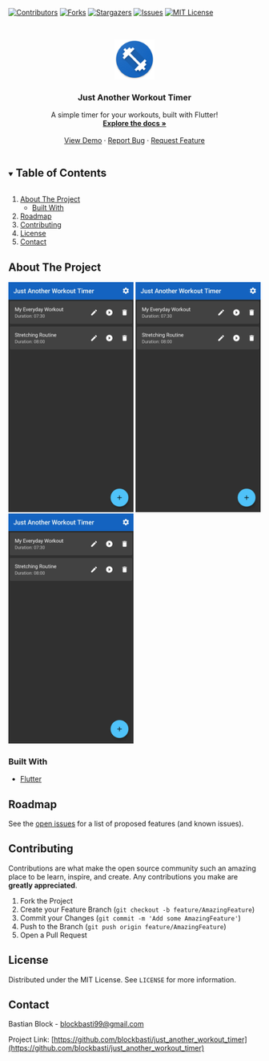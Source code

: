 <!-- PROJECT SHIELDS -->
[![Contributors][contributors-shield]][contributors-url]
[![Forks][forks-shield]][forks-url]
[![Stargazers][stars-shield]][stars-url]
[![Issues][issues-shield]][issues-url]
[![MIT License][license-shield]][license-url]



<!-- PROJECT LOGO -->
<br />
<p align="center">
  <a href="https://github.com/blockbasti/just_another_workout_timer">
    <img src="/assets/ic_launcher.png" alt="Logo" width="80" height="80">
  </a>

  <h3 align="center">Just Another Workout Timer</h3>

  <p align="center">
    A simple timer for your workouts, built with Flutter!
    <br />
    <a href="https://github.com/blockbasti/just_another_workout_timer"><strong>Explore the docs »</strong></a>
    <br />
    <br />
    <a href="https://github.com/blockbasti/just_another_workout_timer">View Demo</a>
    ·
    <a href="https://github.com/blockbasti/just_another_workout_timer/issues">Report Bug</a>
    ·
    <a href="https://github.com/blockbasti/just_another_workout_timer/issues">Request Feature</a>
  </p>
</p>



<!-- TABLE OF CONTENTS -->
<details open="open">
  <summary><h2 style="display: inline-block">Table of Contents</h2></summary>
  <ol>
    <li>
      <a href="#about-the-project">About The Project</a>
      <ul>
        <li><a href="#built-with">Built With</a></li>
      </ul>
    </li>
    <li><a href="#roadmap">Roadmap</a></li>
    <li><a href="#contributing">Contributing</a></li>
    <li><a href="#license">License</a></li>
    <li><a href="#contact">Contact</a></li>
  </ol>
</details>



<!-- ABOUT THE PROJECT -->
## About The Project

<img src="/fastlane/metadata/android/en-US/images/phoneScreenshots/1.jpg" alt="Home Screen" width="250">
<img src="/fastlane/metadata/android/en-US/images/phoneScreenshots/1.jpg" alt="Workout Screen" width="250">
<img src="/fastlane/metadata/android/en-US/images/phoneScreenshots/1.jpg" alt="Builder Screen" width="250">


### Built With

* [Flutter](https://flutter.dev/)


<!-- ROADMAP -->
## Roadmap

See the [open issues](https://github.com/blockbasti/just_another_workout_timer/issues) for a list of proposed features (and known issues).



<!-- CONTRIBUTING -->
## Contributing

Contributions are what make the open source community such an amazing place to be learn, inspire, and create. Any contributions you make are **greatly appreciated**.

1. Fork the Project
2. Create your Feature Branch (`git checkout -b feature/AmazingFeature`)
3. Commit your Changes (`git commit -m 'Add some AmazingFeature'`)
4. Push to the Branch (`git push origin feature/AmazingFeature`)
5. Open a Pull Request



<!-- LICENSE -->
## License

Distributed under the MIT License. See `LICENSE` for more information.



<!-- CONTACT -->
## Contact

Bastian Block - blockbasti99@gmail.com

Project Link: [https://github.com/blockbasti/just_another_workout_timer](https://github.com/blockbasti/just_another_workout_timer)


<!-- MARKDOWN LINKS & IMAGES -->
<!-- https://www.markdownguide.org/basic-syntax/#reference-style-links -->
[contributors-shield]: https://img.shields.io/github/contributors/blockbasti/just_another_workout_timer.svg?style=for-the-badge
[contributors-url]: https://github.com/blockbasti/just_another_workout_timer/graphs/contributors
[forks-shield]: https://img.shields.io/github/forks/blockbasti/just_another_workout_timer.svg?style=for-the-badge
[forks-url]: https://github.com/blockbasti/just_another_workout_timer/network/members
[stars-shield]: https://img.shields.io/github/stars/blockbasti/just_another_workout_timer.svg?style=for-the-badge
[stars-url]: https://github.com/blockbasti/just_another_workout_timer/stargazers
[issues-shield]: https://img.shields.io/github/issues/blockbasti/just_another_workout_timer.svg?style=for-the-badge
[issues-url]: https://github.com/blockbasti/just_another_workout_timer/issues
[license-shield]: https://img.shields.io/github/license/blockbasti/just_another_workout_timer.svg?style=for-the-badge
[license-url]: https://github.com/blockbasti/just_another_workout_timer/blob/master/LICENSE